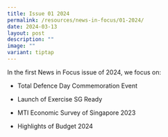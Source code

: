 ```yaml
---
title: Issue 01 2024
permalink: /resources/news-in-focus/01-2024/
date: 2024-03-13
layout: post
description: ""
image: ""
variant: tiptap
---
```

<p>In the first News in Focus issue of 2024, we focus on:</p>
<ul data-tight="true" class="tight">
<li>
<p>Total Defence Day Commemoration Event</p>
</li>
<li>
<p>Launch of Exercise SG Ready</p>
</li>
<li>
<p>MTI Economic Survey of Singapore 2023</p>
</li>
<li>
<p>Highlights of Budget 2024</p>
</li>
</ul>
<p></p>